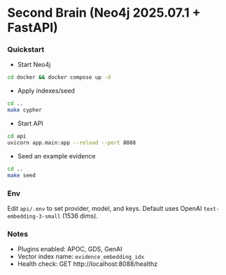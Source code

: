 # Second Brain (Neo4j 2025.07.1 + FastAPI)

### Quickstart

- Start Neo4j

```bash
cd docker && docker compose up -d
```

- Apply indexes/seed

```bash
cd ..
make cypher
```

- Start API

```bash
cd api
uvicorn app.main:app --reload --port 8088
```

- Seed an example evidence

```bash
cd ..
make seed
```

### Env

Edit `api/.env` to set provider, model, and keys. Default uses OpenAI `text-embedding-3-small` (1536 dims).

### Notes

- Plugins enabled: APOC, GDS, GenAI
- Vector index name: `evidence_embedding_idx`
- Health check: GET http://localhost:8088/healthz
